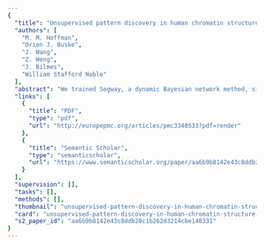 ```yaml
---
{
  "title": "Unsupervised pattern discovery in human chromatin structure through genomic segmentation",
  "authors": [
    "M. M. Hoffman",
    "Orion J. Buske",
    "J. Wang",
    "Z. Weng",
    "J. Bilmes",
    "William Stafford Noble"
  ],
  "abstract": "We trained Segway, a dynamic Bayesian network method, simultaneously on chromatin data from multiple experiments, including positions of histone modifications, transcription-factor binding and open chromatin, all derived from a human chronic myeloid leukemia cell line. In an unsupervised fashion, we identified patterns associated with transcription start sites, gene ends, enhancers, transcriptional regulator CTCF-binding regions and repressed regions. Software and genome browser tracks are at http://noble.gs.washington.edu/proj/segway/.",
  "links": [
    {
      "title": "PDF",
      "type": "pdf",
      "url": "http://europepmc.org/articles/pmc3340533?pdf=render"
    },
    {
      "title": "Semantic Scholar",
      "type": "semanticscholar",
      "url": "https://www.semanticscholar.org/paper/aa6b9b8142e43c8ddb20c1b262d3214cbe140331"
    }
  ],
  "supervision": [],
  "tasks": [],
  "methods": [],
  "thumbnail": "unsupervised-pattern-discovery-in-human-chromatin-structure-through-genomic-segmentation-thumb.jpg",
  "card": "unsupervised-pattern-discovery-in-human-chromatin-structure-through-genomic-segmentation-card.jpg",
  "s2_paper_id": "aa6b9b8142e43c8ddb20c1b262d3214cbe140331"
}
---
```


